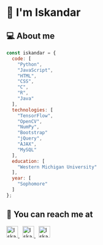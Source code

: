 # &#128126; I'm Iskandar

<h2 align="left">&#128187; About me</h2>

```javascript
const iskandar = {
  code: [
    "Python",
    "JavaScript",
    "HTML",
    "CSS",
    "C",
    "R",
    "Java"
  ],
  technologies: [
    "TensorFlow",
    "OpenCV",
    "NumPy",
    "Bootstrap"
    "jQuery",
    "AJAX",
    "MySQL"
  ],
  education: [
    "Western Michigan University"
  ],
  year: [
    "Sophomore"
  ]
};
```

<h2 align="left">&#128242; You can reach me at</h2>

<p align="left">
  <a href="https://www.linkedin.com/in/iskandar-kholmatov-b61ba51ab/"  target="_blank">
    <img src="https://www.vectorlogo.zone/logos/linkedin/linkedin-icon.svg" alt="Iskandar Kholmatov's LinkedIn Profile" height="30" width="30">
  </a>
  &nbsp;
  <a href="https://stackoverflow.com/users/18042180/iskandar" target="_blank">
    <img src="https://www.vectorlogo.zone/logos/stackoverflow/stackoverflow-icon.svg" alt="Iskandar Kholmatov's Stack Overflow Profile" height="30" width="30">
  </a>
  &nbsp;
  <a href="https://twitter.com/rednaksiii" target="_blank">
    <img src="https://www.vectorlogo.zone/logos/twitter/twitter-tile.svg" alt="Iskandar Kholmatov's Twitter Profile" height="30" width="30">
  </a>
</p>
